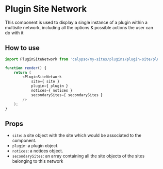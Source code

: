 # Plugin Site Network

This component is used to display a single instance of a plugin within a multisite network, including all the options & possible actions the user can do with it

## How to use

```js
import PluginSiteNetwork from 'calypso/my-sites/plugins/plugin-site/plugin-site-network';

function render() {
	return (
		<PluginSiteNetwork
			site={ site }
			plugin={ plugin }
			notices={ notices }
			secondarySites={ secondarySites }
		/>
	);
}
```

## Props

- `site`: a site object with the site which would be associated to the component.
- `plugin`: a plugin object.
- `notices`: a notices object.
- `secondarySites`: an array containing all the site objects of the sites belonging to this network
